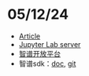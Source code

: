 # 05/12/24
- [Article](https://paperswithcode.com/paper/raft-adapting-language-model-to-domain)
- [Jupyter Lab server](https://jha-tools.huma-num.fr/)
- [智谱开放平台](https://open.bigmodel.cn/)
- 智谱sdk：[doc](https://github.com/MetaGLM/zhipuai-sdk-python-v4), [git](https://github.com/MetaGLM/zhipuai-sdk-python-v4)
